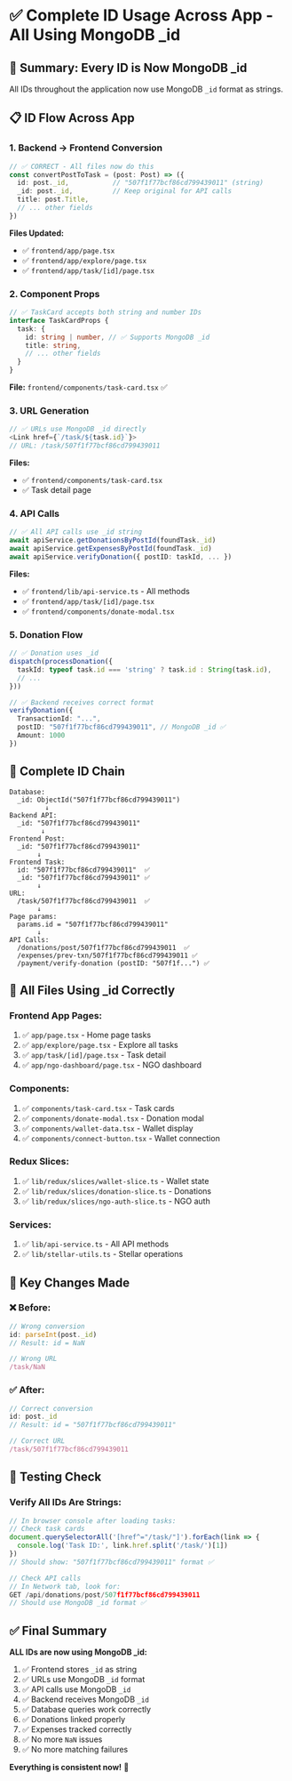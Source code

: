 # ✅ Complete ID Usage Across App - All Using MongoDB _id

## 🎯 Summary: Every ID is Now MongoDB _id

All IDs throughout the application now use MongoDB `_id` format as strings.

## 📋 ID Flow Across App

### 1. **Backend → Frontend Conversion**

```typescript
// ✅ CORRECT - All files now do this
const convertPostToTask = (post: Post) => ({
  id: post._id,           // "507f1f77bcf86cd799439011" (string)
  _id: post._id,          // Keep original for API calls
  title: post.Title,
  // ... other fields
})
```

**Files Updated:**
- ✅ `frontend/app/page.tsx`
- ✅ `frontend/app/explore/page.tsx`
- ✅ `frontend/app/task/[id]/page.tsx`

### 2. **Component Props**

```typescript
// ✅ TaskCard accepts both string and number IDs
interface TaskCardProps {
  task: {
    id: string | number, // ✅ Supports MongoDB _id
    title: string,
    // ... other fields
  }
}
```

**File:** `frontend/components/task-card.tsx` ✅

### 3. **URL Generation**

```typescript
// ✅ URLs use MongoDB _id directly
<Link href={`/task/${task.id}`}>
// URL: /task/507f1f77bcf86cd799439011
```

**Files:**
- ✅ `frontend/components/task-card.tsx`
- ✅ Task detail page

### 4. **API Calls**

```typescript
// ✅ All API calls use _id string
await apiService.getDonationsByPostId(foundTask._id)
await apiService.getExpensesByPostId(foundTask._id)
await apiService.verifyDonation({ postID: taskId, ... })
```

**Files:**
- ✅ `frontend/lib/api-service.ts` - All methods
- ✅ `frontend/app/task/[id]/page.tsx`
- ✅ `frontend/components/donate-modal.tsx`

### 5. **Donation Flow**

```typescript
// ✅ Donation uses _id
dispatch(processDonation({
  taskId: typeof task.id === 'string' ? task.id : String(task.id),
  // ...
}))

// ✅ Backend receives correct format
verifyDonation({
  TransactionId: "...",
  postID: "507f1f77bcf86cd799439011", // MongoDB _id ✅
  Amount: 1000
})
```

## 🔄 Complete ID Chain

```
Database:
  _id: ObjectId("507f1f77bcf86cd799439011")
         ↓
Backend API:
  _id: "507f1f77bcf86cd799439011"
        ↓
Frontend Post:
  _id: "507f1f77bcf86cd799439011"
       ↓
Frontend Task:
  id: "507f1f77bcf86cd799439011"  ✅
  _id: "507f1f77bcf86cd799439011" ✅
       ↓
URL:
  /task/507f1f77bcf86cd799439011  ✅
       ↓
Page params:
  params.id = "507f1f77bcf86cd799439011"
       ↓
API Calls:
  /donations/post/507f1f77bcf86cd799439011  ✅
  /expenses/prev-txn/507f1f77bcf86cd799439011 ✅
  /payment/verify-donation (postID: "507f1f...") ✅
```

## 📁 All Files Using _id Correctly

### Frontend App Pages:
1. ✅ `app/page.tsx` - Home page tasks
2. ✅ `app/explore/page.tsx` - Explore all tasks
3. ✅ `app/task/[id]/page.tsx` - Task detail
4. ✅ `app/ngo-dashboard/page.tsx` - NGO dashboard

### Components:
1. ✅ `components/task-card.tsx` - Task cards
2. ✅ `components/donate-modal.tsx` - Donation modal
3. ✅ `components/wallet-data.tsx` - Wallet display
4. ✅ `components/connect-button.tsx` - Wallet connection

### Redux Slices:
1. ✅ `lib/redux/slices/wallet-slice.ts` - Wallet state
2. ✅ `lib/redux/slices/donation-slice.ts` - Donations
3. ✅ `lib/redux/slices/ngo-auth-slice.ts` - NGO auth

### Services:
1. ✅ `lib/api-service.ts` - All API methods
2. ✅ `lib/stellar-utils.ts` - Stellar operations

## 🎯 Key Changes Made

### ❌ Before:
```typescript
// Wrong conversion
id: parseInt(post._id)
// Result: id = NaN

// Wrong URL
/task/NaN
```

### ✅ After:
```typescript
// Correct conversion
id: post._id
// Result: id = "507f1f77bcf86cd799439011"

// Correct URL
/task/507f1f77bcf86cd799439011
```

## 🧪 Testing Check

### Verify All IDs Are Strings:

```javascript
// In browser console after loading tasks:
// Check task cards
document.querySelectorAll('[href^="/task/"]').forEach(link => {
  console.log('Task ID:', link.href.split('/task/')[1])
})
// Should show: "507f1f77bcf86cd799439011" format ✅

// Check API calls
// In Network tab, look for:
GET /api/donations/post/507f1f77bcf86cd799439011
// Should use MongoDB _id format ✅
```

## ✅ Final Summary

**ALL IDs are now using MongoDB _id:**

1. ✅ Frontend stores `_id` as string
2. ✅ URLs use MongoDB `_id` format
3. ✅ API calls use MongoDB `_id`
4. ✅ Backend receives MongoDB `_id`
5. ✅ Database queries work correctly
6. ✅ Donations linked properly
7. ✅ Expenses tracked correctly
8. ✅ No more `NaN` issues
9. ✅ No more matching failures

**Everything is consistent now!** 🎉

